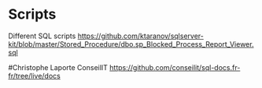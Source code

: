 # Scripts
Different SQL scripts 
https://github.com/ktaranov/sqlserver-kit/blob/master/Stored_Procedure/dbo.sp_Blocked_Process_Report_Viewer.sql

#Christophe Laporte ConseilIT
https://github.com/conseilit/sql-docs.fr-fr/tree/live/docs
